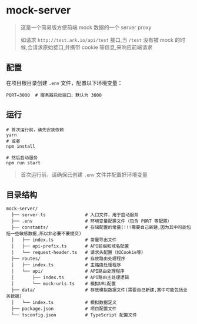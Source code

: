# mock-server

>这是一个简易版方便前端 mock 数据的一个 server proxy
> 
>如请求 `http://test.ark.io/api/test` 接口,当 `/test` 没有被 mock 的时候,会请求原始接口,并携带 cookie 等信息,来响应前端请求

## 配置
在项目根目录创建 `.env` 文件，配置以下环境变量：
```
PORT=3000  # 服务器启动端口，默认为 3000
```

## 运行
```
# 首次运行前，请先安装依赖
yarn
# 或者
npm install

# 然后启动服务
npm run start
```
> 首次运行前，请确保已创建 `.env` 文件并配置好环境变量



## 目录结构

```
mock-server/
  ├── server.ts               # 入口文件，用于启动服务
  ├── .env                    # 环境变量配置文件（包含 PORT 等配置）
  ├── constants/              # 存储配置的常量(!!!需要自己新建,因为其中可能包括一些敏感数据,所以非必要不要提交)
  │   ├── index.ts            # 常量导出文件
  │   ├── api-prefix.ts       # API前缀和域名配置
  │   └── request-header.ts   # 请求头配置（如Cookie等）
  ├── routes/                 # 存放路由处理程序
  │   ├── index.ts            # 主路由处理程序
  │   └── api/                # API路由处理程序
  │       ├── index.ts        # API路由主处理逻辑
  │       └── mock-urls.ts    # 模拟URL配置
  ├── data/                   # 存放模拟数据文件(需要自己新建,其中可能包括业务数据)
  │   └── index.ts            # 模拟数据定义
  ├── package.json            # 项目配置文件
  └── tsconfig.json           # TypeScript 配置文件
```
